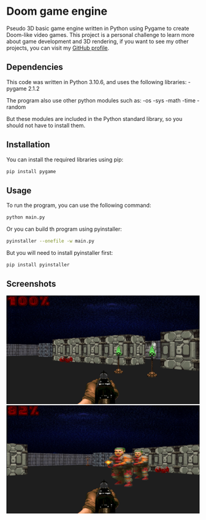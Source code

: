 # Doom game engine
Pseudo 3D basic game engine written in Python using Pygame to create Doom-like video games.
This project is a personal challenge to learn more about game development and 3D rendering, if you want to see my other projects, you can visit my [GitHub profile](https://github.com/archibald-carrion).

## Dependencies
This code was written in Python 3.10.6, and uses the following libraries:
-pygame 2.1.2

The program also use other python modules such as:
-os
-sys
-math
-time
-random

But these modules are included in the Python standard library, so you should not have to install them.

## Installation
You can install the required libraries using pip:
```bash
pip install pygame
```

## Usage
To run the program, you can use the following command:
```bash
python main.py
```
Or you can build th program using pyinstaller:
```bash
pyinstaller --onefile -w main.py
```
But you will need to install pyinstaller first:
```bash
pip install pyinstaller
```


## Screenshots
![doom-like screenshot #0](https://github.com/archibald-carrion/Doom-game-engine/blob/main/resources/readme/screenshot0.png)
![doom-like screenshot #1](https://github.com/archibald-carrion/Doom-game-engine/blob/main/resources/readme/screenshot1.png)
